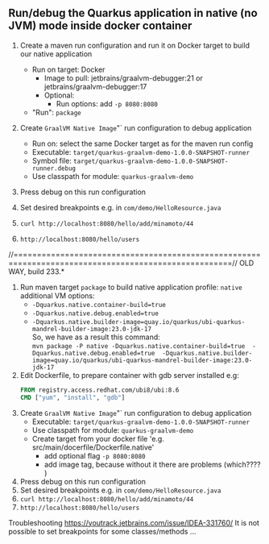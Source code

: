 
<h2>Run/debug the Quarkus application in native (no JVM) mode inside docker container</h2>

1. Create a maven run configuration and run it on Docker target  to build our native application
   - Run on target: Docker
      - Image to pull: jetbrains/graalvm-debugger:21  or jetbrains/graalvm-debugger:17
      - Optional:
         - Run options: add `-p 8080:8080`
   - "Run": `package`

2. Create `GraalVM Native Image`"` run configuration to debug application
   - Run on: select the same Docker target as for the maven run config
   - Executable: `target/quarkus-graalvm-demo-1.0.0-SNAPSHOT-runner`
   - Symbol file: `target/quarkus-graalvm-demo-1.0.0-SNAPSHOT-runner.debug`
   - Use classpath for module: `quarkus-graalvm-demo`


4. Press debug on this run configuration
5. Set desired breakpoints e.g. in `com/demo/HelloResource.java`
6. `curl http://localhost:8080/hello/add/minamoto/44`
7. `http://localhost:8080/hello/users`



//=====================================================================================================//
OLD WAY, build 233.*

1. Run maven target `package` to build native application
   profile: `native`
   additional VM options: 
      - `-Dquarkus.native.container-build=true` 
      - `-Dquarkus.native.debug.enabled=true`
      - `-Dquarkus.native.builder-image=quay.io/quarkus/ubi-quarkus-mandrel-builder-image:23.0-jdk-17`
   </br>So, we have as a result this command: </br>
   `mvn package -P native -Dquarkus.native.container-build=true  -Dquarkus.native.debug.enabled=true  -Dquarkus.native.builder-image=quay.io/quarkus/ubi-quarkus-mandrel-builder-image:23.0-jdk-17`
2. Edit Dockerfile, to prepare container with gdb server installed e.g:
   ```Dockerfile
   FROM registry.access.redhat.com/ubi8/ubi:8.6
   CMD ["yum", "install", "gdb"]
   ```
3. Create `GraalVM Native Image`"` run configuration to debug application
   - Executable: `target/quarkus-graalvm-demo-1.0.0-SNAPSHOT-runner`
   - Use classpath for module: `quarkus-graalvm-demo`
   - Create target from your docker file 'e.g. src/main/docerfile/Dockerfile.native'
      - add optional flag `-p 8080:8080`
      - add image tag, because without it there are problems (which???? )
4. Press debug on this run configuration
5. Set desired breakpoints e.g. in `com/demo/HelloResource.java`
6. `curl http://localhost:8080/hello/add/minamoto/44`
7. `http://localhost:8080/hello/users`


Troubleshooting
https://youtrack.jetbrains.com/issue/IDEA-331760/ It is not possible to set breakpoints for some classes/methods
...


